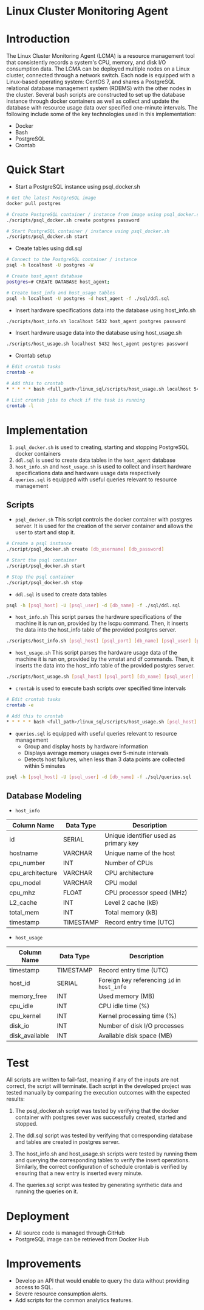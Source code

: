 # Linux Cluster Monitoring Agent

# Introduction
The Linux Cluster Monitoring Agent (LCMA) is a resource management tool that consistently records a system's CPU, memory, and disk I/O consumption data. The LCMA can be deployed multiple nodes on a Linux cluster, connected through a network switch. Each node is equipped with a Linux-based operating system: CentOS 7, and shares a PostgreSQL relational database management system (RDBMS) with the other nodes in the cluster. Several bash scripts are constructed to set up the database instance through docker containers as well as collect and update the database with resource usage data over specified one-minute intervals. The following include some of the key technologies used in this implementation:

- Docker
- Bash
- PostgreSQL
- Crontab

# Quick Start

- Start a PostgreSQL instance using psql_docker.sh

```bash
# Get the latest PostgreSQL image
docker pull postgres

# Create PostgreSQL container / instance from image using psql_docker.sh
./scripts/psql_docker.sh create postgres password

# Start PostgreSQL container / instance using psql_docker.sh
./scripts/psql_docker.sh start
```

- Create tables using ddl.sql

```bash
# Connect to the PostgreSQL container / instance
psql -h localhost -U postgres -W

# Create host_agent database
postgres=# CREATE DATABASE host_agent;

# Create host_info and host_usage tables
psql -h localhost -U postgres -d host_agent -f ./sql/ddl.sql
```

- Insert hardware specifications data into the database using host_info.sh

```bash
./scripts/host_info.sh localhost 5432 host_agent postgres password
```

- Insert hardware usage data into the database using host_usage.sh

```bash
./scripts/host_usage.sh localhost 5432 host_agent postgres password
```

- Crontab setup

```bash
# Edit crontab tasks
crontab -e

# Add this to crontab
* * * * * bash <full_path>/linux_sql/scripts/host_usage.sh localhost 5432 host_agent postgres password > /tmp/host_usage.log

# List crontab jobs to check if the task is running
crontab -l
```

# Implementation

1. `psql_docker.sh` is used to creating, starting and stopping PostgreSQL docker containers
2. `ddl.sql` is used to create data tables in the `host_agent` database
3. `host_info.sh` and `host_usage.sh` is used to collect and insert hardware specifications data and hardware usage data respectively
4. `queries.sql` is equipped with useful queries relevant to resource management

## Scripts

- `psql_docker.sh` This script controls the docker container with postgres server. It is used for the creation of the server container and allows the user to start and stop it.

```bash
# Create a psql instance
./script/psql_docker.sh create [db_username] [db_password]

# Start the psql container
./script/psql_docker.sh start

# Stop the psql container
./script/psql_docker.sh stop
```

- `ddl.sql` is used to create data tables

```bash
psql -h [psql_host] -U [psql_user] -d [db_name] -f ./sql/ddl.sql
```

- `host_info.sh` This script parses the hardware specifications of the machine it is run on, provided by the lscpu command. Then, it inserts the data into the host_info table of the provided postgres server.

```bash
./scripts/host_info.sh [psql_host] [psql_port] [db_name] [psql_user] [psql_password]
```

- `host_usage.sh` This script parses the hardware usage data of the machine it is run on, provided by the vmstat and df commands. Then, it inserts the data into the host_info table of the provided postgres server.

```bash
./scripts/host_usage.sh [psql_host] [psql_port] [db_name] [psql_user] [psql_password]
```

- `crontab` is used to execute bash scripts over specified time intervals

```bash
# Edit crontab tasks
crontab -e

# Add this to crontab
* * * * * bash <full_path>/linux_sql/scripts/host_usage.sh [psql_host] [psql_port] [db_name] [psql_user] [psql_password] > /tmp/host_usage.log
```

- `queries.sql` is equipped with useful queries relevant to resource management
    - Group and display hosts by hardware information
    - Displays average memory usages over 5-minute intervals
    - Detects host failures, when less than 3 data points are collected within 5 minutes

```bash
psql -h [psql_host] -U [psql_user] -d [db_name] -f ./sql/queries.sql
```

## Database Modeling

- `host_info`

Column Name | Data Type | Description
---------- | ---------- | ----------
id | SERIAL | Unique identifier used as primary key
hostname | VARCHAR | Unique name of the host
cpu_number | INT | Number of CPUs
cpu_architecture | VARCHAR | CPU architecture
cpu_model | VARCHAR | CPU model
cpu_mhz | FLOAT | CPU processor speed (MHz)
L2_cache | INT | Level 2 cache (kB)
total_mem | INT | Total memory (kB)
timestamp | TIMESTAMP | Record entry time (UTC)

- `host_usage`

Column Name | Data Type | Description
---------- | ---------- | ----------
timestamp | TIMESTAMP | Record entry time (UTC)
host_id | SERIAL | Foreign key referencing `id` in `host_info`
memory_free | INT | Used memory (MB)
cpu_idle | INT | CPU idle time (%)
cpu_kernel | INT | Kernel processing time (%)
disk_io | INT | Number of disk I/O processes
disk_available | INT | Available disk space (MB)

# Test

All scripts are written to fail-fast, meaning if any of the inputs are not correct, the script will terminate. Each script in the developed project was tested manually by comparing the execution outcomes with the expected results:

1. The psql_docker.sh script was tested by verifying that the docker container with postgres sever was successfully created, started and stopped.

2. The ddl.sql script was tested by verifying that corresponding database and tables are created in postgres server.

3. The host_info.sh and host_usage.sh scripts were tested by running them and querying the corresponding tables to verify the insert operations. Similarly, the correct configuration of schedule crontab is verified by ensuring that a new entry is inserted every minute.

4. The queries.sql script was tested by generating synthetic data and running the queries on it.

# Deployment

- All source code is managed through GitHub
- PostgreSQL image can be retrieved from Docker Hub

# Improvements

- Develop an API that would enable to query the data without providing access to SQL.
- Severe resource consumption alerts.
- Add scripts for the common analytics features.